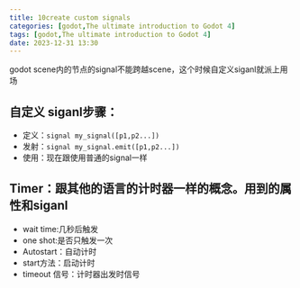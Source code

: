 ```yaml
---
title: 10create custom signals
categories: [godot,The ultimate introduction to Godot 4]
tags: [godot,The ultimate introduction to Godot 4]
date: 2023-12-31 13:30
---
```


godot scene内的节点的signal不能跨越scene，这个时候自定义siganl就派上用场

## 自定义 siganl步骤：
- 定义：`signal my_signal([p1,p2...])`
- 发射：`signal my_signal.emit([p1,p2...])`
- 使用：现在跟使用普通的signal一样

## Timer：跟其他的语言的计时器一样的概念。用到的属性和siganl
- wait time:几秒后触发
- one shot:是否只触发一次
- Autostart：自动计时
- start方法：启动计时
- timeout 信号：计时器出发时信号

